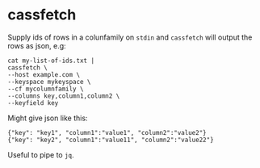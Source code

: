 # cassfetch

Supply ids of rows in a colunfamily on `stdin` and `cassfetch` will output the rows
as json, e.g:

    cat my-list-of-ids.txt |
    cassfetch \
    --host example.com \
    --keyspace mykeyspace \
    --cf mycolumnfamily \
    --columns key,column1,column2 \
    --keyfield key

Might give json like this:

    {"key": "key1", "column1":"value1", "column2":"value2"}
    {"key": "key2", "column1":"value11", "column2":"value22"}

Useful to pipe to `jq`.

